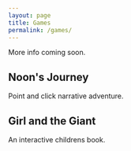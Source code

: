 ```yaml
---
layout: page
title: Games
permalink: /games/
---
```


More info coming soon.

## Noon's Journey
Point and click narrative adventure.

## Girl and the Giant
An interactive childrens book.
